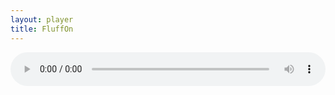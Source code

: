 ```yaml
---
layout: player
title: FluffOn
---
```


<audio style="width: 100%;" controls="controls" preload="auto">
  <source src="https://stream.fluffyradio.com/stream/2" type="audio/aac">
  <source src="https://stream.fluffyradio.com/stream" type="audio/mpeg">
</audio>
